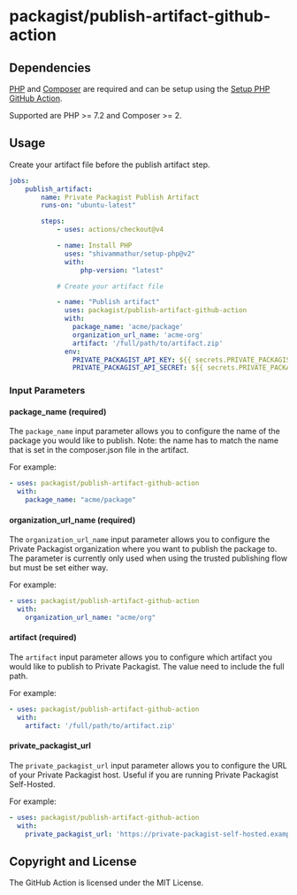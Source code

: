 # packagist/publish-artifact-github-action


## Dependencies

[PHP](https://www.php.net) and [Composer](https://getcomposer.org) are required and can be setup using the
[Setup PHP GitHub Action](https://github.com/shivammathur/setup-php).

Supported are PHP >= 7.2 and Composer >= 2.

## Usage

Create your artifact file before the publish artifact step.

```yaml
jobs:
    publish_artifact:
        name: Private Packagist Publish Artifact
        runs-on: "ubuntu-latest"

        steps:
            - uses: actions/checkout@v4

            - name: Install PHP
              uses: "shivammathur/setup-php@v2"
              with:
                  php-version: "latest"

            # Create your artifact file

            - name: "Publish artifact"
              uses: packagist/publish-artifact-github-action
              with:
                package_name: 'acme/package'
                organization_url_name: 'acme-org'
                artifact: '/full/path/to/artifact.zip'
              env: 
                PRIVATE_PACKAGIST_API_KEY: ${{ secrets.PRIVATE_PACKAGIST_API_KEY }}
                PRIVATE_PACKAGIST_API_SECRET: ${{ secrets.PRIVATE_PACKAGIST_API_SECRET }}
```

### Input Parameters

#### package_name (required)

The `package_name` input parameter allows you to configure the name of the package you would like to publish. Note: the name has to match the name that is set in the composer.json file in the artifact.

For example:

```yaml
- uses: packagist/publish-artifact-github-action
  with:
    package_name: "acme/package"
```

#### organization_url_name (required)

The `organization_url_name` input parameter allows you to configure the Private Packagist organization where you want to publish the package to. The parameter is currently only used when using the trusted publishing flow but must be set either way.

For example:

```yaml
- uses: packagist/publish-artifact-github-action
  with:
    organization_url_name: "acme/org"
```

#### artifact (required)

The `artifact` input parameter allows you to configure which artifact you would like to publish to Private Packagist. The value need to include the full path.

For example:

```yaml
- uses: packagist/publish-artifact-github-action
  with:
    artifact: '/full/path/to/artifact.zip'
```

#### private_packagist_url

The `private_packagist_url` input parameter allows you to configure the URL of your Private Packagist host. Useful if you are running Private Packagist Self-Hosted.

For example:

```yaml
- uses: packagist/publish-artifact-github-action
  with:
    private_packagist_url: 'https://private-packagist-self-hosted.example'
```

## Copyright and License

The  GitHub Action is licensed under the MIT License.
